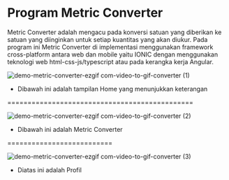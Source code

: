 # Program Metric Converter
Metric Converter adalah mengacu pada konversi satuan yang diberikan ke satuan yang diinginkan untuk setiap kuantitas yang akan diukur. Pada program ini Metric Converter di implementasi menggunakan framework cross-platform antara web dan mobile yaitu IONIC dengan menggunakan teknologi web html-css-js/typescript atau pada kerangka kerja Angular.



![demo-metric-converter-ezgif com-video-to-gif-converter (1)](https://github.com/user-attachments/assets/8532af3f-898f-4aef-9ac2-202b6a0e8d69)
- Dibawah ini adalah tampilan Home yang menunjukkan keterangan

==============================================

![demo-metric-converter-ezgif com-video-to-gif-converter (2)](https://github.com/user-attachments/assets/49b377ae-b83b-46fe-850a-5a6d48bf1e82)
- Dibawah ini adalah Metric Converter

==========================

![demo-metric-converter-ezgif com-video-to-gif-converter (3)](https://github.com/user-attachments/assets/2c5642ff-4c8d-491c-af20-c3bf82646acd)
- Diatas ini adalah Profil
